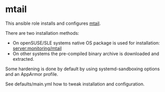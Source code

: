 mtail
=====

This ansible role installs and configures
[mtail](https://github.com/google/mtail).

There are two installation methods:

  * On openSUSE/SLE systems native OS package is used for installation:
    [server:monitoring/mtail](https://build.opensuse.org/package/show/server:monitoring/mtail)
  * On other systems the pre-compiled binary archive is downloaded and extracted.

Some hardening is done by default by using systemd-sandboxing options
and an AppArmor profile.

See defaults/main.yml how to tweak installation and configuration.
